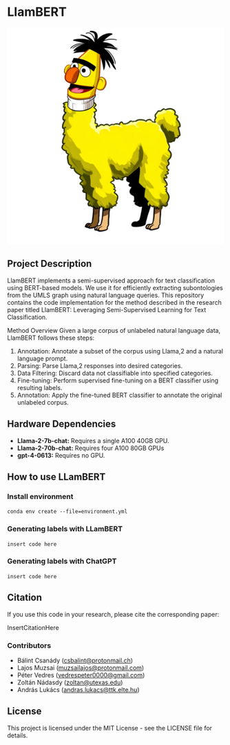 # LlamBERT
<p align="center">
  <img src="./plots/LlamBERT_DALL-E-3.png" alt="Model Architecture">
</p>

## Project Description
LlamBERT implements a semi-supervised approach for text classification using BERT-based models. 
We use it for efficiently extracting subontologies from the UMLS graph using natural language queries.
This repository contains the code implementation for the method described in the research paper titled LlamBERT: Leveraging Semi-Supervised Learning for Text Classification.

Method Overview
Given a large corpus of unlabeled natural language data, LlamBERT follows these steps:

1. Annotation: Annotate a subset of the corpus using Llama,2 and a natural language prompt.
2. Parsing: Parse Llama,2 responses into desired categories.
3. Data Filtering: Discard data not classifiable into specified categories.
4. Fine-tuning: Perform supervised fine-tuning on a BERT classifier using resulting labels.
5. Annotation: Apply the fine-tuned BERT classifier to annotate the original unlabeled corpus.


## Hardware Dependencies
+ **Llama-2-7b-chat:** Requires a single A100 40GB GPU.
+ **Llama-2-70b-chat:** Requires four A100 80GB GPUs
+ **gpt-4-0613:** Requires no GPU.

## How to use LLamBERT

### Install environment
```
conda env create --file=environment.yml
```

### Generating labels with LLamBERT
```
insert code here
```

### Generating labels with ChatGPT
```
insert code here
```

## Citation
If you use this code in your research, please cite the corresponding paper:

InsertCitationHere

### Contributors
- Bálint Csanády (csbalint@protonmail.ch)
- Lajos Muzsai (muzsailajos@protonmail.com)
- Péter Vedres (vedrespeter0000@gmail.com)
- Zoltán Nádasdy (zoltan@utexas.edu)
- András Lukács (andras.lukacs@ttk.elte.hu)

## License
This project is licensed under the MIT License - see the LICENSE file for details.
